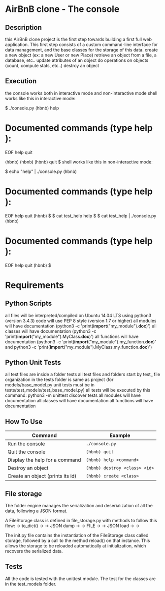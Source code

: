# AirBnB clone - The console

## Description

this AirBnB clone project is the first step towards building a first full web application.
This first step consists of a custom command-line interface for data management, and the base classes for the storage of this data.
create a new object (ex: a new User or new Place)
retrieve an object from a file, a database, etc..
update attributes of an object
do operations on objects (count, compute stats, etc..)
destroy an object

## Execution

the console works both in interactive mode and non-interactive mode
 shell works like this in interactive mode:

$ ./console.py
(hbnb) help

Documented commands (type help <topic>):
========================================
EOF  help  quit

(hbnb) 
(hbnb) 
(hbnb) quit
$
shell works like this in non-interactive mode:

$ echo "help" | ./console.py
(hbnb)

Documented commands (type help <topic>):
========================================
EOF  help  quit
(hbnb) 
$
$ cat test_help
help
$
$ cat test_help | ./console.py
(hbnb)

Documented commands (type help <topic>):
========================================
EOF  help  quit
(hbnb) 
$

# Requirements

## Python Scripts
all files will be interpreted/compiled on Ubuntu 14.04 LTS using python3 (version 3.4.3)
code will use PEP 8 style (version 1.7 or higher)
all modules will have documentation (python3 -c 'print(__import__("my_module").__doc__)')
all classes will have documentation (python3 -c 'print(__import__("my_module").MyClass.__doc__)')
all functions will have documentation (python3 -c 'print(__import__("my_module").my_function.__doc__)' and python3 -c 'print(__import__("my_module").MyClass.my_function.__doc__)')
## Python Unit Tests

all test files are inside a folder tests
all test files and folders start by test_
file organization in the tests folder is same as project (for models/base_model.py unit tests must be in tests/test_models/test_base_model.py)
all tests will be executed by this command: python3 -m unittest discover tests
all modules will have documentation
all classes will have documentation
all functions will have documentation

## How To Use

Command | Example
--------|-------
Run the console | ```./console.py```
Quit the console | ```(hbnb) quit```
Display the help for a command | ```(hbnb) help <command>```
Destroy an object | ```(hbnb) destroy <class> <id>```
Create an object (prints its id)| ```(hbnb) create <class>```

## File storage

The folder engine manages the serialization and deserialization of all the data, following a JSON format.

A FileStorage class is defined in file_storage.py with methods to follow this flow: <object> -> to_dict() -> <dictionary> -> JSON dump -> <json string> -> FILE -> <json string> -> JSON load -> <dictionary> -> <object>

The init.py file contains the instantiation of the FileStorage class called storage, followed by a call to the method reload() on that instance. This allows the storage to be reloaded automatically at initialization, which recovers the serialized data.
## Tests
All the code is tested with the unittest module. The test for the classes are in the test_models folder.


